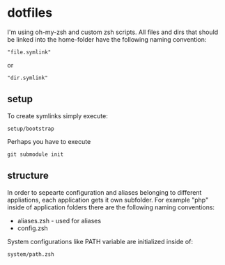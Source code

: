 # dotfiles
I'm using oh-my-zsh and custom zsh scripts. 
All files and dirs that should be linked into the home-folder have the following naming convention:

    "file.symlink"

or

    "dir.symlink"

## setup
To create symlinks simply execute:
    
    setup/bootstrap

Perhaps you have to execute

    git submodule init

## structure
In order to sepearte configuration and aliases belonging to different appliations, each application gets it own subfolder. For example "php" inside of application folders there are the following naming conventions:

- aliases.zsh - used for aliases
- config.zsh

System configurations like PATH variable are initialized inside of:
    
    system/path.zsh


